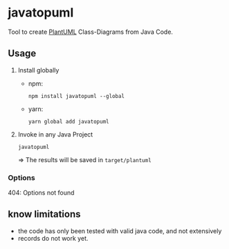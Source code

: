 # javatopuml

Tool to create [PlantUML](https://plantuml.com/) Class-Diagrams from Java Code.

## Usage

1. Install globally
    * npm:
        ```console
        npm install javatopuml --global
        ```
    * yarn:
        ```console
        yarn global add javatopuml
        ```

2. Invoke in any Java Project
    ```console
    javatopuml
    ```
    ⇒ The results will be saved in `target/plantuml`

### Options
404: Options not found
<!-- TODO -->

## know limitations
* the code has only been tested with valid java code, and not extensively
* records do not work yet.

